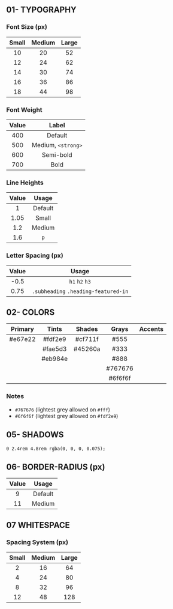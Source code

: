 ## 01- TYPOGRAPHY

### Font Size (px)

| Small | Medium | Large |
| :---: | :----: | :---: |
|  10   |   20   |  52   |
|  12   |   24   |  62   |
|  14   |   30   |  74   |
|  16   |   36   |  86   |
|  18   |   44   |  98   |

### Font Weight

| Value |       Label        |
| :---: | :----------------: |
|  400  |      Default       |
|  500  | Medium, `<strong>` |
|  600  |     Semi-bold      |
|  700  |        Bold        |

### Line Heights

| Value |  Usage  |
| :---: | :-----: |
|   1   | Default |
| 1.05  |  Small  |
|  1.2  | Medium  |
|  1.6  |   `p`   |

### Letter Spacing (px)

| Value |                Usage                 |
| :---: | :----------------------------------: |
| -0.5  |            `h1` `h2` `h3`            |
| 0.75  | `.subheading` `.heading-featured-in` |

## 02- COLORS

| Primary |  Tints  | Shades  |  Grays  | Accents |
| :-----: | :-----: | :-----: | :-----: | ------- |
| #e67e22 | #fdf2e9 | #cf711f |  #555   |         |
|         | #fae5d3 | #45260a |  #333   |         |
|         | #eb984e |         |  #888   |         |
|         |         |         | #767676 |         |
|         |         |         | #6f6f6f |         |

### Notes

- `#767676` (lightest grey allowed on `#fff`)
- `#6f6f6f` (lightest grey allowed on `#fdf2e9`)

## 05- SHADOWS

`0 2.4rem 4.8rem rgba(0, 0, 0, 0.075);`

## 06- BORDER-RADIUS (px)

| Value |  Usage  |
| :---: | :-----: |
|   9   | Default |
|  11   | Medium  |

## 07 WHITESPACE

### Spacing System (px)

| Small | Medium | Large |
| :---: | :----: | :---: |
|   2   |   16   |  64   |
|   4   |   24   |  80   |
|   8   |   32   |  96   |
|  12   |   48   |  128  |

